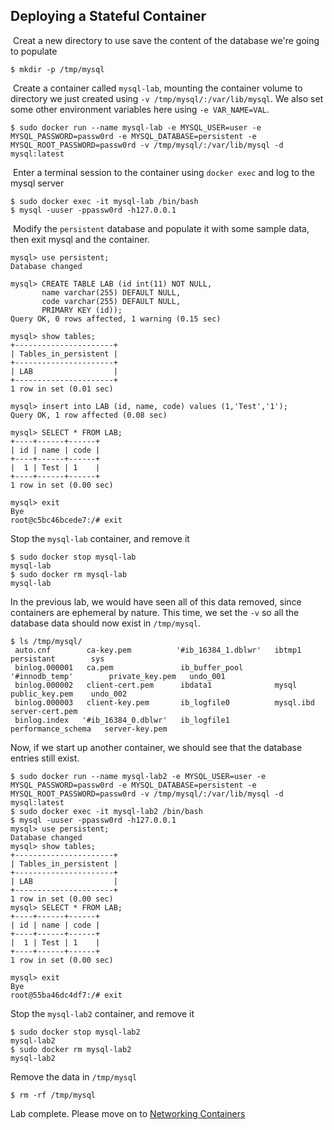 ## Deploying a Stateful Container
​
Creat a new directory to use save the content of the database we're going to populate
​
```
$ mkdir -p /tmp/mysql
```
​
Create a container called `mysql-lab`, mounting the container volume to directory we just created using `-v /tmp/mysql/:/var/lib/mysql`. We also set some other environment variables here using `-e VAR_NAME=VAL`.
​
```
$ sudo docker run --name mysql-lab -e MYSQL_USER=user -e MYSQL_PASSWORD=passw0rd -e MYSQL_DATABASE=persistent -e MYSQL_ROOT_PASSWORD=passw0rd -v /tmp/mysql/:/var/lib/mysql -d mysql:latest
```
​
Enter a terminal session to the container using `docker exec` and log to the mysql server
​
```
$ sudo docker exec -it mysql-lab /bin/bash 
$ mysql -uuser -ppassw0rd -h127.0.0.1
```
​
Modify the `persistent` database and populate it with some sample data, then exit mysql and the container.
​
```
mysql> use persistent;
Database changed

mysql> CREATE TABLE LAB (id int(11) NOT NULL,
       name varchar(255) DEFAULT NULL,
       code varchar(255) DEFAULT NULL,
       PRIMARY KEY (id));
​Query OK, 0 rows affected, 1 warning (0.15 sec)

mysql> show tables;
​+----------------------+
| Tables_in_persistent |
+----------------------+
| LAB                  |
+----------------------+
1 row in set (0.01 sec)

mysql> insert into LAB (id, name, code) values (1,'Test','1');
Query OK, 1 row affected (0.08 sec)

mysql> SELECT * FROM LAB;
+----+------+------+
| id | name | code |
+----+------+------+
|  1 | Test | 1    |
+----+------+------+
1 row in set (0.00 sec)

mysql> exit
Bye
root@c5bc46bcede7:/# exit
```

Stop the `mysql-lab` container, and remove it

```
$ sudo docker stop mysql-lab
mysql-lab
$ sudo docker rm mysql-lab
mysql-lab
```

In the previous lab, we would have seen all of this data removed, since containers are ephemeral by nature. This time, we set the `-v` so all the database data should now exist in `/tmp/mysql`.

```
$ ls /tmp/mysql/
 auto.cnf        ca-key.pem          '#ib_16384_1.dblwr'   ibtmp1               persistant        sys
 binlog.000001   ca.pem               ib_buffer_pool      '#innodb_temp'        private_key.pem   undo_001
 binlog.000002   client-cert.pem      ibdata1              mysql                public_key.pem    undo_002
 binlog.000003   client-key.pem       ib_logfile0          mysql.ibd            server-cert.pem
 binlog.index   '#ib_16384_0.dblwr'   ib_logfile1          performance_schema   server-key.pem
```

Now, if we start up another container, we should see that the database entries still exist.

```
$ sudo docker run --name mysql-lab2 -e MYSQL_USER=user -e MYSQL_PASSWORD=passw0rd -e MYSQL_DATABASE=persistent -e MYSQL_ROOT_PASSWORD=passw0rd -v /tmp/mysql/:/var/lib/mysql -d mysql:latest
$ sudo docker exec -it mysql-lab2 /bin/bash 
$ mysql -uuser -ppassw0rd -h127.0.0.1
mysql> use persistent;
Database changed
mysql> show tables;
​+----------------------+
| Tables_in_persistent |
+----------------------+
| LAB                  |
+----------------------+
1 row in set (0.00 sec)
mysql> SELECT * FROM LAB;
+----+------+------+
| id | name | code |
+----+------+------+
|  1 | Test | 1    |
+----+------+------+
1 row in set (0.00 sec)

mysql> exit
Bye
root@55ba46dc4df7:/# exit
```

Stop the `mysql-lab2` container, and remove it

```
$ sudo docker stop mysql-lab2
mysql-lab2
$ sudo docker rm mysql-lab2
mysql-lab2
```

Remove the data in `/tmp/mysql`

```
$ rm -rf /tmp/mysql
```

Lab complete. Please move on to [Networking Containers](networking-containers-ex-3.md)
